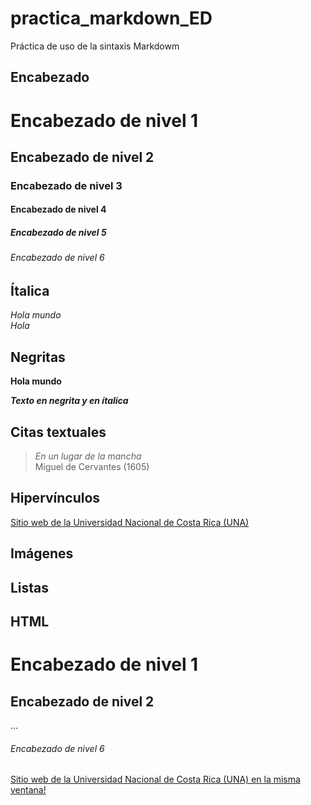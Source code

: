 # practica_markdown_ED

Práctica de uso de la sintaxis Markdowm

## Encabezado

# Encabezado de nivel 1
## Encabezado de nivel 2
### Encabezado de nivel 3
#### Encabezado de nivel 4
##### Encabezado de nivel 5
###### Encabezado de nivel 6

## Ítalica 
_Hola mundo_  
*Hola*

## Negritas 

**Hola mundo**  

_**Texto en negrita y en ítalica**_

## Citas textuales
> _En un lugar de la mancha_  
Miguel de Cervantes (1605)

## Hipervínculos

[Sitio web de la Universidad Nacional de Costa Rica (UNA)](https://www.una.ac.cr/)

## Imágenes

## Listas


## HTML
<h1>Encabezado de nivel 1</h1>
<h2>Encabezado de nivel 2</h2>

...
<h6>Encabezado de nivel 6</h6>

<a href="https://www.una.ac.cr/">Sitio web de la Universidad Nacional de Costa Rica (UNA) en la misma ventana!</a>  

